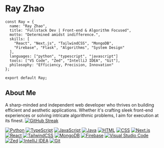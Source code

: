 # Ray Zhao
```tsx
const Ray = {
  name: "Ray Zhao",
  title: "Fullstack Dev | Front-end & Algorithm Focused",
  motto: "Determined amidst indifference.",
  skills: [
    "React", "Next.js", "TailwindCSS", "MongoDB",
    "Firebase", "Flask", "Algorithms", "System Design"
  ],
  languages: ["python", "typescript", "javascript"]
  tools: ["VS Code", "Zed", "IntelliJ IDEA", "Git"],
  philosophy: "Efficiency, Precision, Innovation"
};

export default Ray;
```
## About Me
A sharp-minded and independent web developer who thrives on building efficient and aesthetic applications. Whether it's crafting sleek front-end experiences or solving intricate algorithmic problems, I aim for execution at its finest.
[![GitHub Streak](https://streak-stats.demolab.com/?user=zlrkw11)](https://git.io/streak-stats)

[![Python](https://img.shields.io/badge/Python-3776AB?logo=python&logoColor=fff)](#)
[![TypeScript](https://img.shields.io/badge/TypeScript-3178C6?logo=typescript&logoColor=fff)](#)
[![JavaScript](https://img.shields.io/badge/JavaScript-F7DF1E?logo=javascript&logoColor=000)](#)
[![Java](https://img.shields.io/badge/Java-%23ED8B00.svg?logo=openjdk&logoColor=white)](#)
[![HTML](https://img.shields.io/badge/HTML-%23E34F26.svg?logo=html5&logoColor=white)](#)
[![CSS](https://img.shields.io/badge/CSS-1572B6?logo=css3&logoColor=fff)](#)
[![Next.js](https://img.shields.io/badge/Next.js-black?logo=next.js&logoColor=white)](#)
[![React](https://img.shields.io/badge/React-%2320232a.svg?logo=react&logoColor=%2361DAFB)](#)
[![TailwindCSS](https://img.shields.io/badge/Tailwind%20CSS-%2338B2AC.svg?logo=tailwind-css&logoColor=white)](#)
[![MongoDB](https://img.shields.io/badge/MongoDB-%234ea94b.svg?logo=mongodb&logoColor=white)](#)
[![Firebase](https://img.shields.io/badge/Firebase-039BE5?logo=Firebase&logoColor=white)](#)
[![Visual Studio Code](https://custom-icon-badges.demolab.com/badge/Visual%20Studio%20Code-0078d7.svg?logo=vsc&logoColor=white)](#)
[![Zed](https://img.shields.io/badge/Zed-white?logo=zedindustries&logoColor=084CCF)](#)
[![IntelliJ IDEA](https://img.shields.io/badge/IntelliJIDEA-000000.svg?logo=intellij-idea&logoColor=white)](#)
[![Git](https://img.shields.io/badge/Git-F05032?logo=git&logoColor=fff)](#)
